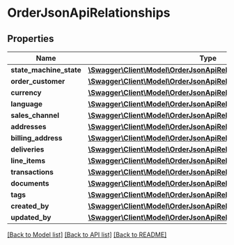 # OrderJsonApiRelationships

## Properties
Name | Type | Description | Notes
------------ | ------------- | ------------- | -------------
**state_machine_state** | [**\Swagger\Client\Model\OrderJsonApiRelationshipsStateMachineState**](OrderJsonApiRelationshipsStateMachineState.md) |  | [optional] 
**order_customer** | [**\Swagger\Client\Model\OrderJsonApiRelationshipsOrderCustomer**](OrderJsonApiRelationshipsOrderCustomer.md) |  | [optional] 
**currency** | [**\Swagger\Client\Model\OrderJsonApiRelationshipsCurrency**](OrderJsonApiRelationshipsCurrency.md) |  | [optional] 
**language** | [**\Swagger\Client\Model\OrderJsonApiRelationshipsLanguage**](OrderJsonApiRelationshipsLanguage.md) |  | [optional] 
**sales_channel** | [**\Swagger\Client\Model\OrderJsonApiRelationshipsSalesChannel**](OrderJsonApiRelationshipsSalesChannel.md) |  | [optional] 
**addresses** | [**\Swagger\Client\Model\OrderJsonApiRelationshipsAddresses**](OrderJsonApiRelationshipsAddresses.md) |  | [optional] 
**billing_address** | [**\Swagger\Client\Model\OrderJsonApiRelationshipsBillingAddress**](OrderJsonApiRelationshipsBillingAddress.md) |  | [optional] 
**deliveries** | [**\Swagger\Client\Model\OrderJsonApiRelationshipsDeliveries**](OrderJsonApiRelationshipsDeliveries.md) |  | [optional] 
**line_items** | [**\Swagger\Client\Model\OrderJsonApiRelationshipsLineItems**](OrderJsonApiRelationshipsLineItems.md) |  | [optional] 
**transactions** | [**\Swagger\Client\Model\OrderJsonApiRelationshipsTransactions**](OrderJsonApiRelationshipsTransactions.md) |  | [optional] 
**documents** | [**\Swagger\Client\Model\OrderJsonApiRelationshipsDocuments**](OrderJsonApiRelationshipsDocuments.md) |  | [optional] 
**tags** | [**\Swagger\Client\Model\OrderJsonApiRelationshipsTags**](OrderJsonApiRelationshipsTags.md) |  | [optional] 
**created_by** | [**\Swagger\Client\Model\OrderJsonApiRelationshipsCreatedBy**](OrderJsonApiRelationshipsCreatedBy.md) |  | [optional] 
**updated_by** | [**\Swagger\Client\Model\OrderJsonApiRelationshipsUpdatedBy**](OrderJsonApiRelationshipsUpdatedBy.md) |  | [optional] 

[[Back to Model list]](../../README.md#documentation-for-models) [[Back to API list]](../../README.md#documentation-for-api-endpoints) [[Back to README]](../../README.md)

